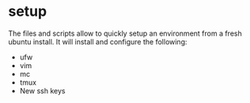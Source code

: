 # setup
The files and scripts allow to quickly setup an environment from a fresh ubuntu install. It will install and configure the following:
* ufw
* vim
* mc
* tmux
* New ssh keys

